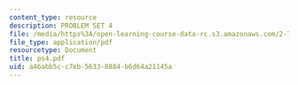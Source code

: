 ```yaml
---
content_type: resource
description: PROBLEM SET 4
file: /media/https%3A/open-learning-course-data-rc.s3.amazonaws.com/2-75-precision-machine-design-fall-2001/a46abb5cc7eb56338884b6d64a21145a_ps4.pdf
file_type: application/pdf
resourcetype: Document
title: ps4.pdf
uid: a46abb5c-c7eb-5633-8884-b6d64a21145a
---
```


